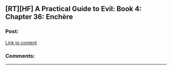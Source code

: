 ## [RT][HF] A Practical Guide to Evil: Book 4: Chapter 36: Enchère

### Post:

[Link to content]()

### Comments:

---

